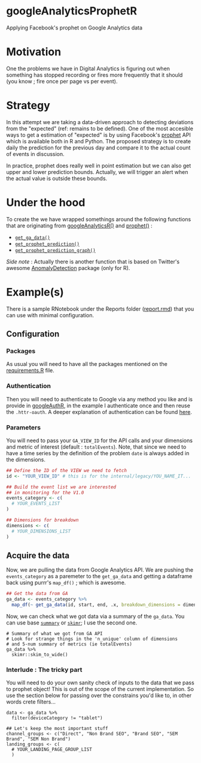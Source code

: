 # googleAnalyticsProphetR
Applying Facebook's prophet on Google Analytics data

# Motivation
One the problems we have in Digital Analytics is figuring out when something has stopped recording or fires more frequently that it should (you know ; fire once per page vs per event).

# Strategy
In this attempt we are taking a data-driven approach to detecting deviations from the "expected" (ref: remains to be defined). One of the most accesible ways to get a estimation of "expected" is by using Facebook's [prophet]() API which is available both in R and Python. The proposed strategy is to create daily the prediction for the previous day and compare it to the actual count of events in discussion.

In practice, prophet does really well in point estimation but we can also get upper and lower prediction bounds. Actually, we will trigger an alert when the actual value is outside these bounds.

# Under the hood
To create the we have wrapped somethings around the following functions that are originating from [googleAnalyticsR()]() and [prophet()]() :

- [`get_ga_data()`]()
- [`get_prophet_prediction()`]()
- [`get_prophet_prediction_graph()`]()

*Side note* : Actually there is another function that is based on Twitter's awesome [AnomalyDetection]() package (only for R).

# Example(s)
There is a sample RNotebook under the Reports folder ([report.rmd]()) that you can use with minimal configuration.

## Configuration
### Packages
As usual you will need to have all the packages mentioned on the [requirements.R]() file.

### Authentication
Then you will need to authenticate to Google via any method you like and is provide in [googleAuthR](), in the example I authenticate once and then reuse the `.httr-oauth`. A deeper explanation of authentication can be found [here]().

### Parameters
You will need to pass your `GA_VIEW_ID` for the API calls and your dimensions and metric of interest (default :  `totalEvents`). Note, that since we need to have a time series by the definition of the problem `date` is always added in the dimensions.

```R
## Define the ID of the VIEW we need to fetch
id <- "YOUR_VIEW_ID" # this is for the internal/legacy/YOU_NAME_IT...

## Build the event list we are interested
## in monitoring for the V1.0
events_category <- c(
  # YOUR_EVENTS_LIST
)

## Dimensions for breakdown
dimensions <- c(
  # YOUR_DIMENSIONS_LIST
)
```

## Acquire the data
Now, we are pulling the data from Google Analytics API. We are pushing the `events_category` as a paremeter to the `get_ga_data` and getting a dataframe back using purrr's `map_df()` ; which is awesome.

```R
## Get the data from GA
ga_data <- events_category %>%
  map_df(~ get_ga_data(id, start, end, .x, breakdown_dimensions = dimensions))
```
Now, we can check what we got data via a summary of the `ga_data`. You can use base [`summary`]() or [`skimr`](); I use the second one.

```{r inspect data from ga, echo=TRUE}
# Summary of what we got from GA API
# Look for strange things in the 'n_unique' column of dimensions
# and 5-num summary of metrics (ie totalEvents)
ga_data %>%
  skimr::skim_to_wide()
```

### Interlude : The tricky part
You will need to do your own sanity check of inputs to the data that we pass to prophet object! This is out of the scope of the current implementation. So use the section below for passing over the constrains you'd like to, in other words crete filters...

```{r filter out tablet, fig.height=12, fig.width=15, message=FALSE, warning=FALSE,echo=FALSE}
data <- ga_data %>%
  filter(deviceCategory != "tablet")

## Let's keep the most important stuff
channel_groups <- c("Direct", "Non Brand SEO", "Brand SEO", "SEM Brand", "SEM Non Brand")
landing_groups <- c(
  # YOUR_LANDING_PAGE_GROUP_LIST
  )
```
